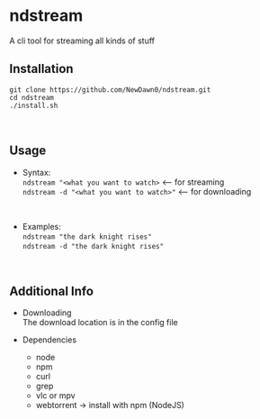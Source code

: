 # ndstream
A cli tool for streaming all kinds of stuff
 </br>

## Installation
```
git clone https://github.com/NewDawn0/ndstream.git
cd ndstream
./install.sh
```
</br>

## Usage
- Syntax:</br>
`ndstream "<what you want to watch>`       <-- for streaming </br>
`ndstream -d "<what you want to watch>"`   <-- for downloading </br>
</br>

- Examples: </br>
`ndstream "the dark knight rises"` </br>
`ndstream -d "the dark knight rises"` </br>
</br>
  
## Additional Info
- Downloading</br>
  The download location is in the config file

- Dependencies
  - node
  - npm
  - curl
  - grep
  - vlc or mpv
  - webtorrent      -> install with npm (NodeJS)
